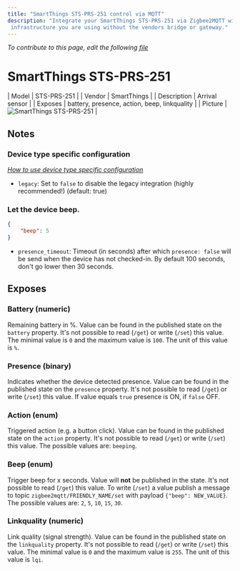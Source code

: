 ```yaml
---
title: "SmartThings STS-PRS-251 control via MQTT"
description: "Integrate your SmartThings STS-PRS-251 via Zigbee2MQTT with whatever smart home
 infrastructure you are using without the vendors bridge or gateway."
---
```


*To contribute to this page, edit the following
[file](https://github.com/Koenkk/zigbee2mqtt.io/blob/master/docs/devices/STS-PRS-251.md)*

# SmartThings STS-PRS-251

| Model | STS-PRS-251  |
| Vendor  | SmartThings  |
| Description | Arrival sensor |
| Exposes | battery, presence, action, beep, linkquality |
| Picture | ![SmartThings STS-PRS-251](../images/devices/STS-PRS-251.jpg) |

## Notes

### Device type specific configuration
*[How to use device type specific configuration](../information/configuration.md)*

* `legacy`: Set to `false` to disable the legacy integration (highly recommended!) (default: true)


### Let the device beep.
```json
{
    "beep": 5
}
```


* `presence_timeout`: Timeout (in seconds) after which `presence: false` will be send when the device has not checked-in. By default 100 seconds, don't go lower then 30 seconds.



## Exposes

### Battery (numeric)
Remaining battery in %.
Value can be found in the published state on the `battery` property.
It's not possible to read (`/get`) or write (`/set`) this value.
The minimal value is `0` and the maximum value is `100`.
The unit of this value is `%`.

### Presence (binary)
Indicates whether the device detected presence.
Value can be found in the published state on the `presence` property.
It's not possible to read (`/get`) or write (`/set`) this value.
If value equals `true` presence is ON, if `false` OFF.

### Action (enum)
Triggered action (e.g. a button click).
Value can be found in the published state on the `action` property.
It's not possible to read (`/get`) or write (`/set`) this value.
The possible values are: `beeping`.

### Beep (enum)
Trigger beep for x seconds.
Value will **not** be published in the state.
It's not possible to read (`/get`) this value.
To write (`/set`) a value publish a message to topic `zigbee2mqtt/FRIENDLY_NAME/set` with payload `{"beep": NEW_VALUE}`.
The possible values are: `2`, `5`, `10`, `15`, `30`.

### Linkquality (numeric)
Link quality (signal strength).
Value can be found in the published state on the `linkquality` property.
It's not possible to read (`/get`) or write (`/set`) this value.
The minimal value is `0` and the maximum value is `255`.
The unit of this value is `lqi`.

